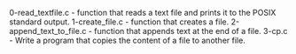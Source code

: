 0-read_textfile.c - function that reads a text file and prints it to the POSIX standard output.
1-create_file.c -  function that creates a file.
2-append_text_to_file.c -  function that appends text at the end of a file.
3-cp.c - Write a program that copies the content of a file to another file.

